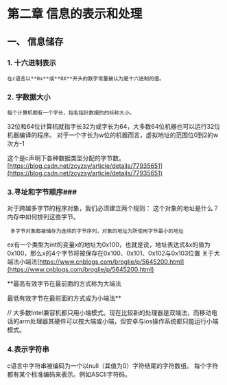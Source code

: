 # 第二章 信息的表示和处理 #

## 一、 信息储存 ##

### 1. 十六进制表示 ###
	在c语言以**0x**或**0X**开头的数字常量被认为是十六进制的值。
### 2. 字数据大小 ###
	每个计算机都有一个字长，指名指针数据的的标称大小。
32位和64位计算机就指字长32为或字长为64，大多数64位机器也可以运行32位机器编译的程序。
对于一个字长为w位的机器而言，虚拟地址的范围位0到2的w次方-1

这个是c声明下各种数据类型分配的字节数。
[https://blog.csdn.net/zcyzsy/article/details/77935651](https://blog.csdn.net/zcyzsy/article/details/77935651)

### 3.寻址和字节顺序###
对于跨越多字节的程序对象，我们必须建立两个规则：
这个对象的地址是什么？ 内存中如何排列这些字节。

	 多字节对象都被储存为连续的字节序列，对象的地址为所使用字节最小的地址

ex有一个类型为int的变量x的地址为0x100，也就是说，地址表达式&x的值为0x100，那么x的4个字节将被保存在0x100、0x101、0x102与0x103位置
关于大端法小端法[https://www.cnblogs.com/broglie/p/5645200.html](https://www.cnblogs.com/broglie/p/5645200.html)

**最高有效字节在最前面的方式称为大端法

最低有效字节在最前面的方式成为小端法**

// 大多数Intel兼容机都只用小端模式。现在比较新的处理器是双端法，而移动电话的arm处理器其硬件可以按大端或小端，但安卓与ios操作系统都只能运行小端模式。

### 4.表示字符串 ###

c语言中字符串被编码为一个以null（其值为0）字符结尾的字符数组。
每个字符都有某个标准编码来表示。例如ASCⅡ字符码。

